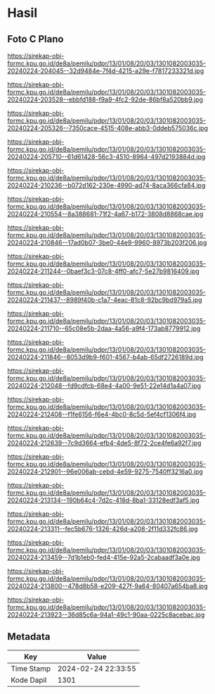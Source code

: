 # Hasil

## Foto C Plano

https://sirekap-obj-formc.kpu.go.id/de8a/pemilu/pdpr/13/01/08/20/03/1301082003035-20240224-204045--32d9484e-7f4d-4215-a29e-f7817233321d.jpg

https://sirekap-obj-formc.kpu.go.id/de8a/pemilu/pdpr/13/01/08/20/03/1301082003035-20240224-203528--ebbfd188-f9a9-4fc2-92de-86bf8a520bb9.jpg

https://sirekap-obj-formc.kpu.go.id/de8a/pemilu/pdpr/13/01/08/20/03/1301082003035-20240224-205326--7350cace-4515-408e-abb3-0ddeb575036c.jpg

https://sirekap-obj-formc.kpu.go.id/de8a/pemilu/pdpr/13/01/08/20/03/1301082003035-20240224-205710--61d61428-56c3-4510-8964-497d2193884d.jpg

https://sirekap-obj-formc.kpu.go.id/de8a/pemilu/pdpr/13/01/08/20/03/1301082003035-20240224-210236--b072d162-230e-4990-ad74-8aca366cfa84.jpg

https://sirekap-obj-formc.kpu.go.id/de8a/pemilu/pdpr/13/01/08/20/03/1301082003035-20240224-210554--8a388681-71f2-4a67-b172-3808d8868cae.jpg

https://sirekap-obj-formc.kpu.go.id/de8a/pemilu/pdpr/13/01/08/20/03/1301082003035-20240224-210846--17ad0b07-3be0-44e9-9960-8973b203f206.jpg

https://sirekap-obj-formc.kpu.go.id/de8a/pemilu/pdpr/13/01/08/20/03/1301082003035-20240224-211244--0baef3c3-07c8-4ff0-afc7-5e27b9816409.jpg

https://sirekap-obj-formc.kpu.go.id/de8a/pemilu/pdpr/13/01/08/20/03/1301082003035-20240224-211437--8989f40b-c1a7-4eac-81c8-92bc9bd979a5.jpg

https://sirekap-obj-formc.kpu.go.id/de8a/pemilu/pdpr/13/01/08/20/03/1301082003035-20240224-211710--65c08e5b-2daa-4a56-a9f4-173ab8779912.jpg

https://sirekap-obj-formc.kpu.go.id/de8a/pemilu/pdpr/13/01/08/20/03/1301082003035-20240224-211846--8053d9b9-f601-4567-b4ab-65df2726189d.jpg

https://sirekap-obj-formc.kpu.go.id/de8a/pemilu/pdpr/13/01/08/20/03/1301082003035-20240224-212048--fd9cdfcb-68e4-4a00-9e51-22e14d1a4a07.jpg

https://sirekap-obj-formc.kpu.go.id/de8a/pemilu/pdpr/13/01/08/20/03/1301082003035-20240224-212408--f1fe6156-f6e4-4bc0-8c5d-5ef4cf1306f4.jpg

https://sirekap-obj-formc.kpu.go.id/de8a/pemilu/pdpr/13/01/08/20/03/1301082003035-20240224-212639--7c9d3664-efb4-4de5-8f72-2ce4fe6a92f7.jpg

https://sirekap-obj-formc.kpu.go.id/de8a/pemilu/pdpr/13/01/08/20/03/1301082003035-20240224-212901--96e006ab-cebd-4e59-9275-7540ff3216a0.jpg

https://sirekap-obj-formc.kpu.go.id/de8a/pemilu/pdpr/13/01/08/20/03/1301082003035-20240224-213134--190b64c4-7d2c-418d-8ba1-33128edf3af5.jpg

https://sirekap-obj-formc.kpu.go.id/de8a/pemilu/pdpr/13/01/08/20/03/1301082003035-20240224-213311--fec5b676-1326-426d-a208-2f11d332fc86.jpg

https://sirekap-obj-formc.kpu.go.id/de8a/pemilu/pdpr/13/01/08/20/03/1301082003035-20240224-213459--7d1b1eb0-fed4-415e-92a5-2cabaadf3a0e.jpg

https://sirekap-obj-formc.kpu.go.id/de8a/pemilu/pdpr/13/01/08/20/03/1301082003035-20240224-213800--478d8b58-e209-427f-9a64-80407a654ba8.jpg

https://sirekap-obj-formc.kpu.go.id/de8a/pemilu/pdpr/13/01/08/20/03/1301082003035-20240224-213923--36d85c6a-94a1-49c1-90aa-0225c8acebac.jpg


## Metadata

| Key        | Value               |
| ---------- | ------------------- |
| Time Stamp | 2024-02-24 22:33:55 |
| Kode Dapil | 1301                |



